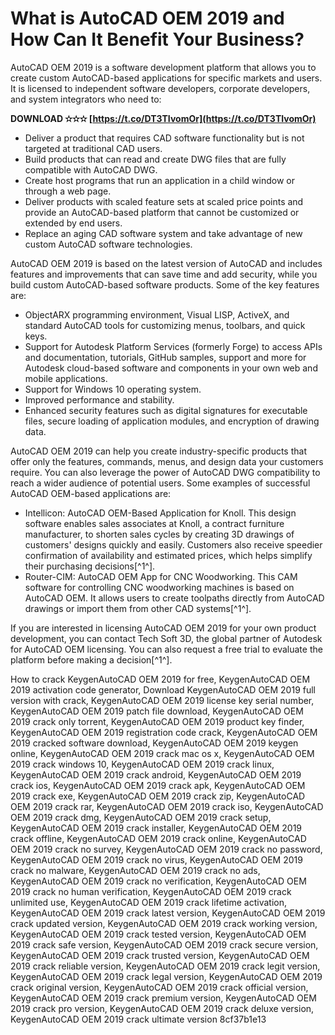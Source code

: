 
 
# What is AutoCAD OEM 2019 and How Can It Benefit Your Business?
 
AutoCAD OEM 2019 is a software development platform that allows you to create custom AutoCAD-based applications for specific markets and users. It is licensed to independent software developers, corporate developers, and system integrators who need to:
 
**DOWNLOAD ✫✫✫ [https://t.co/DT3TIvomOr](https://t.co/DT3TIvomOr)**


 
- Deliver a product that requires CAD software functionality but is not targeted at traditional CAD users.
- Build products that can read and create DWG files that are fully compatible with AutoCAD DWG.
- Create host programs that run an application in a child window or through a web page.
- Deliver products with scaled feature sets at scaled price points and provide an AutoCAD-based platform that cannot be customized or extended by end users.
- Replace an aging CAD software system and take advantage of new custom AutoCAD software technologies.

AutoCAD OEM 2019 is based on the latest version of AutoCAD and includes features and improvements that can save time and add security, while you build custom AutoCAD-based software products. Some of the key features are:

- ObjectARX programming environment, Visual LISP, ActiveX, and standard AutoCAD tools for customizing menus, toolbars, and quick keys.
- Support for Autodesk Platform Services (formerly Forge) to access APIs and documentation, tutorials, GitHub samples, support and more for Autodesk cloud-based software and components in your own web and mobile applications.
- Support for Windows 10 operating system.
- Improved performance and stability.
- Enhanced security features such as digital signatures for executable files, secure loading of application modules, and encryption of drawing data.

AutoCAD OEM 2019 can help you create industry-specific products that offer only the features, commands, menus, and design data your customers require. You can also leverage the power of AutoCAD DWG compatibility to reach a wider audience of potential users. Some examples of successful AutoCAD OEM-based applications are:

- Intellicon: AutoCAD OEM-Based Application for Knoll. This design software enables sales associates at Knoll, a contract furniture manufacturer, to shorten sales cycles by creating 3D drawings of customers' designs quickly and easily. Customers also receive speedier confirmation of availability and estimated prices, which helps simplify their purchasing decisions[^1^].
- Router-CIM: AutoCAD OEM App for CNC Woodworking. This CAM software for controlling CNC woodworking machines is based on AutoCAD OEM. It allows users to create toolpaths directly from AutoCAD drawings or import them from other CAD systems[^1^].

If you are interested in licensing AutoCAD OEM 2019 for your own product development, you can contact Tech Soft 3D, the global partner of Autodesk for AutoCAD OEM licensing. You can also request a free trial to evaluate the platform before making a decision[^1^].
 
How to crack KeygenAutoCAD OEM 2019 for free,  KeygenAutoCAD OEM 2019 activation code generator,  Download KeygenAutoCAD OEM 2019 full version with crack,  KeygenAutoCAD OEM 2019 license key serial number,  KeygenAutoCAD OEM 2019 patch file download,  KeygenAutoCAD OEM 2019 crack only torrent,  KeygenAutoCAD OEM 2019 product key finder,  KeygenAutoCAD OEM 2019 registration code crack,  KeygenAutoCAD OEM 2019 cracked software download,  KeygenAutoCAD OEM 2019 keygen online,  KeygenAutoCAD OEM 2019 crack mac os x,  KeygenAutoCAD OEM 2019 crack windows 10,  KeygenAutoCAD OEM 2019 crack linux,  KeygenAutoCAD OEM 2019 crack android,  KeygenAutoCAD OEM 2019 crack ios,  KeygenAutoCAD OEM 2019 crack apk,  KeygenAutoCAD OEM 2019 crack exe,  KeygenAutoCAD OEM 2019 crack zip,  KeygenAutoCAD OEM 2019 crack rar,  KeygenAutoCAD OEM 2019 crack iso,  KeygenAutoCAD OEM 2019 crack dmg,  KeygenAutoCAD OEM 2019 crack setup,  KeygenAutoCAD OEM 2019 crack installer,  KeygenAutoCAD OEM 2019 crack offline,  KeygenAutoCAD OEM 2019 crack online,  KeygenAutoCAD OEM 2019 crack no survey,  KeygenAutoCAD OEM 2019 crack no password,  KeygenAutoCAD OEM 2019 crack no virus,  KeygenAutoCAD OEM 2019 crack no malware,  KeygenAutoCAD OEM 2019 crack no ads,  KeygenAutoCAD OEM 2019 crack no verification,  KeygenAutoCAD OEM 2019 crack no human verification,  KeygenAutoCAD OEM 2019 crack unlimited use,  KeygenAutoCAD OEM 2019 crack lifetime activation,  KeygenAutoCAD OEM 2019 crack latest version,  KeygenAutoCAD OEM 2019 crack updated version,  KeygenAutoCAD OEM 2019 crack working version,  KeygenAutoCAD OEM 2019 crack tested version,  KeygenAutoCAD OEM 2019 crack safe version,  KeygenAutoCAD OEM 2019 crack secure version,  KeygenAutoCAD OEM 2019 crack trusted version,  KeygenAutoCAD OEM 2019 crack reliable version,  KeygenAutoCAD OEM 2019 crack legit version,  KeygenAutoCAD OEM 2019 crack legal version,  KeygenAutoCAD OEM 2019 crack original version,  KeygenAutoCAD OEM 2019 crack official version,  KeygenAutoCAD OEM 2019 crack premium version,  KeygenAutoCAD OEM 2019 crack pro version,  KeygenAutoCAD OEM 2019 crack deluxe version,  KeygenAutoCAD OEM 2019 crack ultimate version
 8cf37b1e13
 
